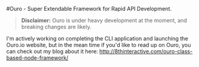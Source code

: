 #Ouro - Super Extendable Framework for Rapid API Development.

> **Disclaimer:** Ouro is under heavy development at the moment, and breaking changes are likely. 

I'm actively working on completing the CLI application and launching the Ouro.io website, but in the mean time if you'd like to read up on Ouro, you can check out my blog about it here: http://8thinteractive.com/ouro-class-based-node-framework/
